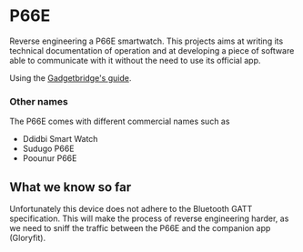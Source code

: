 # P66E
Reverse engineering a P66E smartwatch. This projects aims at writing its technical documentation of operation and at developing a piece of software able to communicate with it without the need to use its official app.

Using the [Gadgetbridge's guide](https://codeberg.org/Freeyourgadget/Gadgetbridge/wiki/BT-Protocol-Reverse-Engineering).

### Other names
The P66E comes with different commercial names such as
- Ddidbi Smart Watch
- Sudugo P66E
- Poounur P66E

## What we know so far
Unfortunately this device does not adhere to the Bluetooth GATT specification. This will make the process of reverse engineering harder, as we need to sniff the traffic between the P66E and the companion app (Gloryfit).
